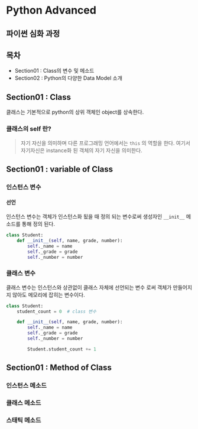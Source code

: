 # Python Advanced

## 파이썬 심화 과정

## 목차

- Section01 : Class의 변수 및 메소드
- Section02 : Python의 다양한 Data Model 소개

## Section01 : Class

클래스는 기본적으로 python의 상위 객체인 object를 상속한다.

### 클래스의 self 란?

> 자기 자신을 의미하며 다른 프로그래밍 언어에서는 `this` 의 역할을 한다.
> 여기서 자기자신은 instance화 된 객체의 자기 자신을 의미한다.

## Section01 : variable of Class

### 인스턴스 변수

#### 선언

인스턴스 변수는 객체가 인스턴스화 됬을 때 정의 되는 변수로써 생성자인 `__init__` 메소드를 통해 정의 된다.

```python
class Student:
    def __init__(self, name, grade, number):
        self._name = name
        self._grade = grade
        self._number = number
```

### 클래스 변수

클래스 변수는 인스턴스와 상관없이 클래스 자체에 선언되는 변수 로써
객체가 만들어지지 않아도 메모리에 잡히는 변수이다.

```python
class Student:
    student_count = 0  # class 변수

    def __init__(self, name, grade, number):
        self._name = name
        self._grade = grade
        self._number = number

        Student.student_count += 1
```

## Section01 : Method of Class

### 인스턴스 메소드

### 클래스 메소드

### 스태틱 메소드